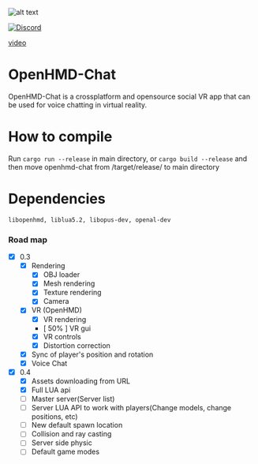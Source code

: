 ![alt text](https://i.imgur.com/ysLn2Gn.png)

<a href="https://discord.gg/FY3naJ3"><img src="https://img.shields.io/badge/Chat-Discord-blue.svg" alt="Discord"/></a>

<a href="https://www.youtube.com/watch?v=GxrDkl84yh0">video</a>

# OpenHMD-Chat
OpenHMD-Chat is a crossplatform and opensource social VR app that can be used for voice chatting in virtual reality.

# How to compile
Run `cargo run --release` in main directory, or `cargo build --release` and then move openhmd-chat from /target/release/ to main directory

# Dependencies
```
libopenhmd, liblua5.2, libopus-dev, openal-dev
```

### Road map
- [x] 0.3
  - [x] Rendering
    - [x] OBJ loader
    - [x] Mesh rendering
    - [x] Texture rendering
    - [x] Camera 
  - [x] VR (OpenHMD)
    - [x] VR rendering
    - [ 50% ] VR gui
    - [x] VR controls
    - [x] Distortion correction
  - [x] Sync of player's position and rotation
  - [x] Voice Chat
- [x] 0.4
  - [x] Assets downloading from URL
  - [x] Full LUA api
  - [ ] Master server(Server list)
  - [ ] Server LUA API to work with players(Change models, change positions, etc)
  - [ ] New default spawn location
  - [ ] Collision and ray casting
  - [ ] Server side physic
  - [ ] Default game modes
